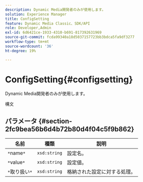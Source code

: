 ```yaml
---
description: Dynamic Media開発者のみが使用します。
solution: Experience Manager
title: ConfigSetting
feature: Dynamic Media Classic、SDK/API
role: Developer,Admin
exl-id: 6d6421ce-1933-4310-b691-817392631969
source-git-commit: fcda99340a18d5037157723bb3bdca5fa9df3277
workflow-type: tm+mt
source-wordcount: '36'
ht-degree: 19%

---
```


# ConfigSetting{#configsetting}

Dynamic Media開発者のみが使用します。

構文

## パラメータ {#section-2fc9bea56b6d4b72b80d4f04c5f9b862}

| 名前 | 種類 | 説明 |
|---|---|---|
| `*`name`*` | `xsd:string` | 設定名。 |
| `*`value`*` | `xsd:string` | 設定値。 |
| `*`取り扱い`*` | `xsd:string` | 格納された設定に対する処理。 |
